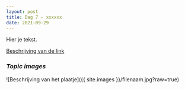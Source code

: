 ```yaml
---
layout: post
title: Dag 7 - xxxxxx
date: 2021-09-29
---
```

Hier je tekst.

[Beschrijving van de link](http://example.com)  

### *Topic images*  

![Beschrijving van het plaatje]({{ site.images }}/filenaam.jpg?raw=true)
